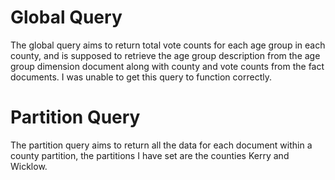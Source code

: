# Global Query

The global query aims to return total vote counts for each age group in each county, and is supposed to retrieve the age group description from the age group dimension document along with county and vote counts from the fact documents. I was unable to get this query to function correctly.

# Partition Query

The partition query aims to return all the data for each document within a county partition, the partitions I have set are the counties Kerry and Wicklow.